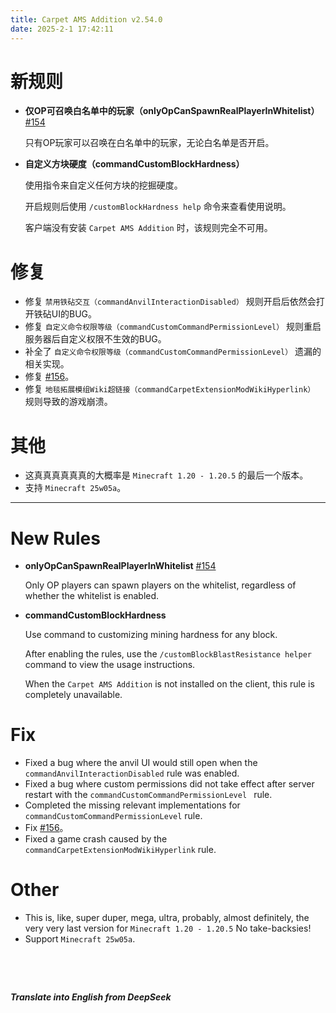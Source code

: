 ```yaml
---
title: Carpet AMS Addition v2.54.0
date: 2025-2-1 17:42:11 
---
```


# 新规则

- **仅OP可召唤白名单中的玩家（onlyOpCanSpawnRealPlayerInWhitelist）**[#154](https://github.com/Minecraft-AMS/Carpet-AMS-Addition/issues/154)

  只有OP玩家可以召唤在白名单中的玩家，无论白名单是否开启。
  
- **自定义方块硬度（commandCustomBlockHardness）**

  使用指令来自定义任何方块的挖掘硬度。

  开启规则后使用 `/customBlockHardness help` 命令来查看使用说明。
  
  客户端没有安装 `Carpet AMS Addition` 时，该规则完全不可用。



# 修复

- 修复 `禁用铁砧交互（commandAnvilInteractionDisabled）` 规则开启后依然会打开铁砧UI的BUG。
- 修复 `自定义命令权限等级（commandCustomCommandPermissionLevel）` 规则重启服务器后自定义权限不生效的BUG。
- 补全了 `自定义命令权限等级（commandCustomCommandPermissionLevel）` 遗漏的相关实现。
- 修复 [#156](https://github.com/Minecraft-AMS/Carpet-AMS-Addition/pull/156)。
- 修复 `地毯拓展模组Wiki超链接（commandCarpetExtensionModWikiHyperlink）` 规则导致的游戏崩溃。



# 其他

- 这真真真真真真的大概率是 `Minecraft 1.20 - 1.20.5` 的最后一个版本。
- 支持 `Minecraft 25w05a`。



---



# New Rules

- **onlyOpCanSpawnRealPlayerInWhitelist** [#154](https://github.com/Minecraft-AMS/Carpet-AMS-Addition/issues/154)

  Only OP players can spawn players on the whitelist, regardless of whether the whitelist is enabled.

- **commandCustomBlockHardness**

  Use command to customizing mining hardness for any block.

  After enabling the rules, use the `/customBlockBlastResistance helper` command to view the usage instructions.

  When the `Carpet AMS Addition` is not installed on the client, this rule is completely unavailable.



# Fix

- Fixed a bug where the anvil UI would still open when the `commandAnvilInteractionDisabled` rule was enabled.
- Fixed a bug where custom permissions did not take effect after server restart with the `commandCustomCommandPermissionLevel ` rule.
- Completed the missing relevant implementations for `commandCustomCommandPermissionLevel` rule.
- Fix [#156](https://github.com/Minecraft-AMS/Carpet-AMS-Addition/pull/156)。
- Fixed a game crash caused by the `commandCarpetExtensionModWikiHyperlink` rule.



# Other

- This is, like, super duper, mega, ultra, probably, almost definitely, the very very last version for `Minecraft 1.20 - 1.20.5` No take-backsies! 
- Support `Minecraft 25w05a`.


&emsp;

&emsp;

***Translate into English from DeepSeek***

